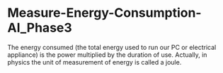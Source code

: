 # Measure-Energy-Consumption-AI_Phase3
The energy consumed (the total energy used to run our PC or electrical appliance) is the power multiplied by the duration of use. Actually, in physics the unit of measurement of energy is called a joule. 
